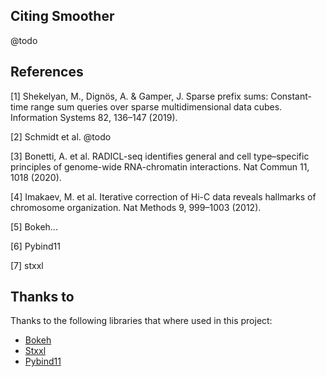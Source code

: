 
## Citing Smoother

@todo

## References


[1] Shekelyan, M., Dignös, A. & Gamper, J. Sparse prefix sums: Constant-time range sum queries over sparse multidimensional data cubes. Information Systems 82, 136–147 (2019).

[2] Schmidt et al. @todo

[3] Bonetti, A. et al. RADICL-seq identifies general and cell type–specific principles of genome-wide RNA-chromatin interactions. Nat Commun 11, 1018 (2020).

[4] Imakaev, M. et al. Iterative correction of Hi-C data reveals hallmarks of chromosome organization. Nat Methods 9, 999–1003 (2012).

[5] Bokeh...

[6] Pybind11

[7] stxxl

## Thanks to

Thanks to the following libraries that where used in this project:
- [Bokeh](http://bokeh.org/)
- [Stxxl](https://stxxl.org/)
- [Pybind11](https://github.com/pybind/pybind11)